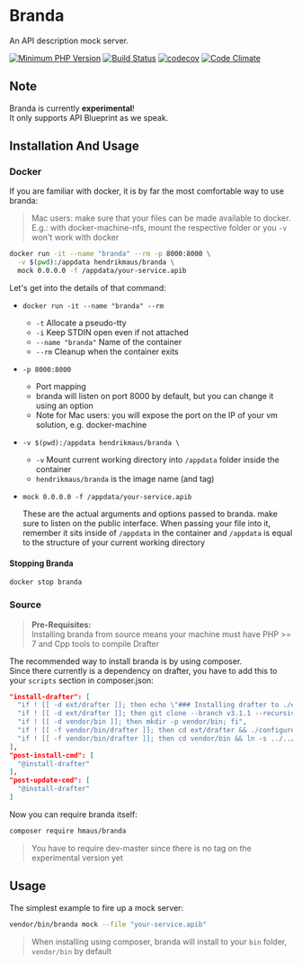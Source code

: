 # Branda
An API description mock server.

[![Minimum PHP Version](https://img.shields.io/badge/php-%3E%3D%207.0-8892BF.svg)](https://php.net/)
[![Build Status](https://travis-ci.org/hendrikmaus/branda.svg?branch=master)](https://travis-ci.org/hendrikmaus/branda)
[![codecov](https://codecov.io/gh/hendrikmaus/branda/branch/master/graph/badge.svg)](https://codecov.io/gh/hendrikmaus/branda)
[![Code Climate](https://codeclimate.com/github/hendrikmaus/branda/badges/gpa.svg)](https://codeclimate.com/github/hendrikmaus/branda)

## Note
Branda is currently **experimental**!  
It only supports API Blueprint as we speak.

## Installation And Usage

### Docker
If you are familiar with docker, it is by far the most comfortable way to use branda:

> Mac users: make sure that your files can be made available to docker.
> E.g.: with docker-machine-nfs, mount the respective folder or you `-v` won't work with docker

```bash
docker run -it --name "branda" --rm -p 8000:8000 \
  -v $(pwd):/appdata hendrikmaus/branda \
  mock 0.0.0.0 -f /appdata/your-service.apib
```

Let's get into the details of that command:

- `docker run -it --name "branda" --rm`
    - `-t` Allocate a pseudo-tty
    - `-i` Keep STDIN open even if not attached
    - `--name "branda"` Name of the container
    - `--rm` Cleanup when the container exits
    
- `-p 8000:8000`
    - Port mapping
    - branda will listen on port 8000 by default, but you can change it using an option
    - Note for Mac users: you will expose the port on the IP of your vm solution, e.g. docker-machine

- `-v $(pwd):/appdata hendrikmaus/branda \`
    - `-v` Mount current working directory into `/appdata` folder inside the container
    - `hendrikmaus/branda` is the image name (and tag)

- `mock 0.0.0.0 -f /appdata/your-service.apib`
    
    These are the actual arguments and options passed to branda.
make sure to listen on the public interface.
When passing your file into it, remember it sits inside of `/appdata` in the container
and `/appdata` is equal to the structure of your current working directory

#### Stopping Branda
`docker stop branda`

### Source

> **Pre-Requisites:**  
> Installing branda from source means your machine must have PHP >= 7 and Cpp tools to compile Drafter

The recommended way to install branda is by using composer.  
Since there currently is a dependency on drafter, you have to add this to your `scripts` section in composer.json:

```json
"install-drafter": [
  "if ! [[ -d ext/drafter ]]; then echo \"### Installing drafter to ./ext; drafter bin to ./vendor/bin/ ###\"; fi",
  "if ! [[ -d ext/drafter ]]; then git clone --branch v3.1.1 --recursive https://github.com/apiaryio/drafter.git ext/drafter; fi",
  "if ! [[ -d vendor/bin ]]; then mkdir -p vendor/bin; fi",
  "if ! [[ -f vendor/bin/drafter ]]; then cd ext/drafter && ./configure && make drafter; fi",
  "if ! [[ -f vendor/bin/drafter ]]; then cd vendor/bin && ln -s ../../ext/drafter/bin/drafter drafter; fi"
],
"post-install-cmd": [
  "@install-drafter"
],
"post-update-cmd": [
  "@install-drafter"
]
```

Now you can require branda itself:
```bash
composer require hmaus/branda
```

> You have to require dev-master since there is no tag on the experimental version yet

## Usage
The simplest example to fire up a mock server:

```bash
vendor/bin/branda mock --file "your-service.apib"
```

> When installing using composer, branda will install to your `bin` folder, `vendor/bin` by default
